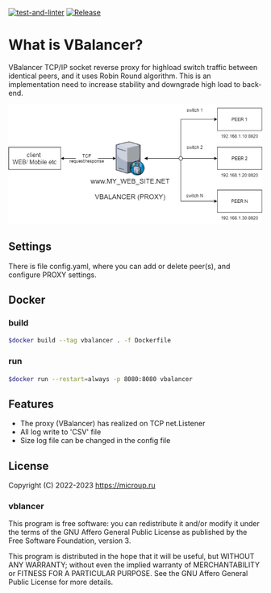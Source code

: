 [![test-and-linter](https://github.com/microup/vbalancer/actions/workflows/main.yml/badge.svg)](https://github.com/microup/vbalancer/actions/workflows/main.yml)
[![Release](https://github.com/microup/vbalancer/actions/workflows/release.yml/badge.svg)](https://github.com/microup/vbalancer/actions/workflows/release.yml)

# What is VBalancer?

VBalancer TCP/IP socket reverse proxy for highload switch traffic between identical peers, and it uses Robin Round algorithm.
This is an implementation need to increase stability and downgrade high load to back-end.

![Diagram](assets/vbalancer.png)

## Settings

There is file config.yaml, where you can add or delete peer(s), and configure PROXY settings.

## Docker

### build

```bash
$docker build --tag vbalancer . -f Dockerfile
```

### run

```bash
$docker run --restart=always -p 8080:8080 vbalancer
```

## Features

- The proxy (VBalancer) has realized on TCP net.Listener
- All log write to 'CSV' file
- Size log file can be changed in the config file

## License

Copyright (C) 2022-2023 https://microup.ru

### vblancer

This program is free software: you can redistribute it and/or modify it under
the terms of the GNU Affero General Public License as published by the Free
Software Foundation, version 3.

This program is distributed in the hope that it will be useful, but WITHOUT ANY WARRANTY;
without even the implied warranty of MERCHANTABILITY or FITNESS FOR A PARTICULAR PURPOSE.
See the GNU Affero General Public License for more details.
